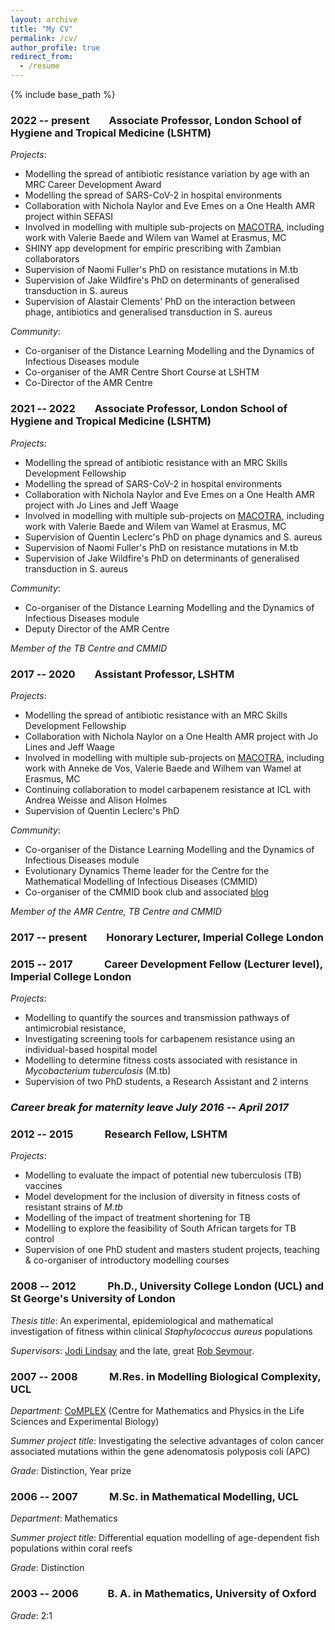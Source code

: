 ```yaml
---
layout: archive
title: "My CV"
permalink: /cv/
author_profile: true
redirect_from:
  - /resume
---
```


{% include base_path %}


### 2022 -- present &nbsp;&nbsp;&nbsp;&nbsp;&nbsp;&nbsp; Associate Professor, London School of Hygiene and Tropical Medicine (LSHTM)

*Projects*:
* Modelling the spread of antibiotic resistance variation by age with an MRC Career Development Award
* Modelling the spread of SARS-CoV-2 in hospital environments 
* Collaboration with Nichola Naylor and Eve Emes on a One Health AMR project within SEFASI
* Involved in modelling with multiple sub-projects on [MACOTRA](https://www.jpiamr.eu/supportedprojects/third-joint-callresult/), including work with Valerie Baede and Wilem van Wamel at Erasmus, MC 
* SHINY app development for empiric prescribing with Zambian collaborators
* Supervision of Naomi Fuller's PhD on resistance mutations in M.tb
* Supervision of Jake Wildfire's PhD on determinants of generalised transduction in S. aureus 
* Supervision of Alastair Clements' PhD on the interaction between phage, antibiotics and generalised transduction in S. aureus 

*Community*:
* Co-organiser of the Distance Learning Modelling and the Dynamics of Infectious Diseases module
* Co-organiser of the AMR Centre Short Course at LSHTM 
* Co-Director of the AMR Centre


### 2021 -- 2022 &nbsp;&nbsp;&nbsp;&nbsp;&nbsp;&nbsp; Associate Professor, London School of Hygiene and Tropical Medicine (LSHTM)

*Projects*:
* Modelling the spread of antibiotic resistance with an MRC Skills Development Fellowship
* Modelling the spread of SARS-CoV-2 in hospital environments 
* Collaboration with Nichola Naylor and Eve Emes on a One Health AMR project with Jo Lines and Jeff Waage
* Involved in modelling with multiple sub-projects on [MACOTRA](https://www.jpiamr.eu/supportedprojects/third-joint-callresult/), including work with Valerie Baede and Wilem van Wamel at Erasmus, MC 
* Supervision of Quentin Leclerc's PhD on phage dynamics and S. aureus
* Supervision of Naomi Fuller's PhD on resistance mutations in M.tb
* Supervision of Jake Wildfire's PhD on determinants of generalised transduction in S. aureus 

*Community*:
* Co-organiser of the Distance Learning Modelling and the Dynamics of Infectious Diseases module
* Deputy Director of the AMR Centre

*Member of the TB Centre and CMMID*

### 2017 -- 2020    &nbsp;&nbsp;&nbsp;&nbsp;&nbsp;&nbsp; Assistant Professor, LSHTM

*Projects*:
* Modelling the spread of antibiotic resistance with an MRC Skills Development Fellowship
* Collaboration with Nichola Naylor on a One Health AMR project with Jo Lines and Jeff Waage
* Involved in modelling with multiple sub-projects on [MACOTRA](https://www.jpiamr.eu/supportedprojects/third-joint-callresult/), including work with Anneke de Vos, Valerie Baede and Wilhem van Wamel at Erasmus, MC 
* Continuing collaboration to model carbapenem resistance at ICL with Andrea Weisse and Alison Holmes
* Supervision of Quentin Leclerc's PhD 

*Community*:
* Co-organiser of the Distance Learning Modelling and the Dynamics of Infectious Diseases module
* Evolutionary Dynamics Theme leader for the Centre for the Mathematical Modelling of Infectious Diseases (CMMID)
* Co-organiser of the CMMID book club and associated [blog](https://epidemicsdetective.wordpress.com/)

*Member of the AMR Centre, TB Centre and CMMID*

### 2017 --  present &nbsp;&nbsp;&nbsp;&nbsp;&nbsp;&nbsp; Honorary Lecturer, Imperial College London


### 2015 -- 2017 &nbsp;&nbsp;&nbsp;&nbsp;&nbsp;&nbsp;&nbsp;&nbsp;&nbsp;&nbsp;&nbsp; Career Development Fellow (Lecturer level), Imperial College London 


*Projects*:
* Modelling to quantify the sources and transmission pathways of antimicrobial resistance, 
* Investigating screening tools for carbapenem resistance using an individual-based hospital model
* Modelling to determine fitness costs associated with resistance in *Mycobacterium tuberculosis* (M.tb)
* Supervision of two PhD students, a Research Assistant and 2 interns

### *Career break for maternity leave July 2016 -- April 2017*

    
### 2012 -- 2015 &nbsp;&nbsp;&nbsp;&nbsp;&nbsp;&nbsp;&nbsp;&nbsp;&nbsp;&nbsp;&nbsp; Research Fellow, LSHTM


*Projects*:
* Modelling to evaluate the impact of potential new tuberculosis (TB) vaccines
* Model development for the inclusion of diversity in fitness costs of resistant strains of *M.tb*
* Modelling of the impact of treatment shortening for TB
* Modelling to explore the feasibility of South African targets for TB control
* Supervision of one PhD student and masters student projects, teaching & co-organiser of introductory modelling courses
    
### 2008 -- 2012 &nbsp;&nbsp;&nbsp;&nbsp;&nbsp;&nbsp;&nbsp;&nbsp;&nbsp;&nbsp;&nbsp; Ph.D., University College London (UCL) and St George's University of London


*Thesis title*: An experimental, epidemiological and mathematical investigation of fitness within clinical *Staphylococcus aureus* populations

*Supervisors*: [Jodi Lindsay](https://www.sgul.ac.uk/research-profiles-a-z/jodi-lindsay) and the late, great [Rob Seymour](https://www.theguardian.com/science/2012/aug/23/robert-seymour-obituary).
    
### 2007 -- 2008 &nbsp;&nbsp;&nbsp;&nbsp;&nbsp;&nbsp;&nbsp;&nbsp;&nbsp;&nbsp;&nbsp; M.Res. in Modelling Biological Complexity, UCL


*Department*: [CoMPLEX](http://www.ucl.ac.uk/complex) (Centre for Mathematics and Physics in the Life Sciences and Experimental Biology)

*Summer project title*: Investigating the selective advantages of colon cancer associated mutations within the gene adenomatosis polyposis coli (APC)

*Grade*: Distinction, Year prize

### 2006 -- 2007 &nbsp;&nbsp;&nbsp;&nbsp;&nbsp;&nbsp;&nbsp;&nbsp;&nbsp;&nbsp;&nbsp; M.Sc. in Mathematical Modelling, UCL


*Department*:    Mathematics 

*Summer project title*: Differential equation modelling of age-dependent fish populations within coral reefs

*Grade*: Distinction


### 2003 -- 2006 &nbsp;&nbsp;&nbsp;&nbsp;&nbsp;&nbsp;&nbsp;&nbsp;&nbsp;&nbsp; B. A. in Mathematics, University of Oxford


*Grade*: 2:1

